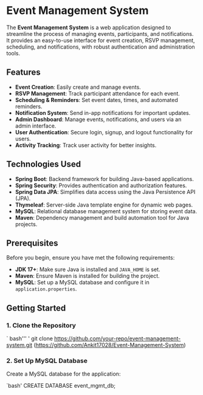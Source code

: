 # Event Management System

The **Event Management System** is a web application designed to streamline the process of managing events, participants, and notifications. It provides an easy-to-use interface for event creation, RSVP management, scheduling, and notifications, with robust authentication and administration tools.

## Features

- **Event Creation**: Easily create and manage events.
- **RSVP Management**: Track participant attendance for each event.
- **Scheduling & Reminders**: Set event dates, times, and automated reminders.
- **Notification System**: Send in-app notifications for important updates.
- **Admin Dashboard**: Manage events, notifications, and users via an admin interface.
- **User Authentication**: Secure login, signup, and logout functionality for users.
- **Activity Tracking**: Track user activity for better insights.

## Technologies Used

- **Spring Boot**: Backend framework for building Java-based applications.
- **Spring Security**: Provides authentication and authorization features.
- **Spring Data JPA**: Simplifies data access using the Java Persistence API (JPA).
- **Thymeleaf**: Server-side Java template engine for dynamic web pages.
- **MySQL**: Relational database management system for storing event data.
- **Maven**: Dependency management and build automation tool for Java projects.

## Prerequisites

Before you begin, ensure you have met the following requirements:

- **JDK 17+**: Make sure Java is installed and `JAVA_HOME` is set.
- **Maven**: Ensure Maven is installed for building the project.
- **MySQL**: Set up a MySQL database and configure it in `application.properties`.


## Getting Started

### 1. Clone the Repository

` bash''' '
git clone https://github.com/your-repo/event-management-system.git (https://github.com/Ankit17028/Event-Management-System)


### 2. Set Up MySQL Database

Create a MySQL database for the application:

`bash'
CREATE DATABASE event_mgmt_db;

